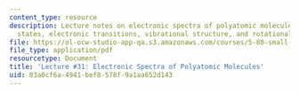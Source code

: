 ```yaml
---
content_type: resource
description: Lecture notes on electronic spectra of polyatomic molecules, electronic
  states, electronic transitions, vibrational structure, and rotational structure.
file: https://ol-ocw-studio-app-qa.s3.amazonaws.com/courses/5-80-small-molecule-spectroscopy-and-dynamics-fall-2008/03a0cf6a4941bef8578f9a1aa652d143_31_580ln_fa08.pdf
file_type: application/pdf
resourcetype: Document
title: 'Lecture #31: Electronic Spectra of Polyatomic Molecules'
uid: 03a0cf6a-4941-bef8-578f-9a1aa652d143
---
```

